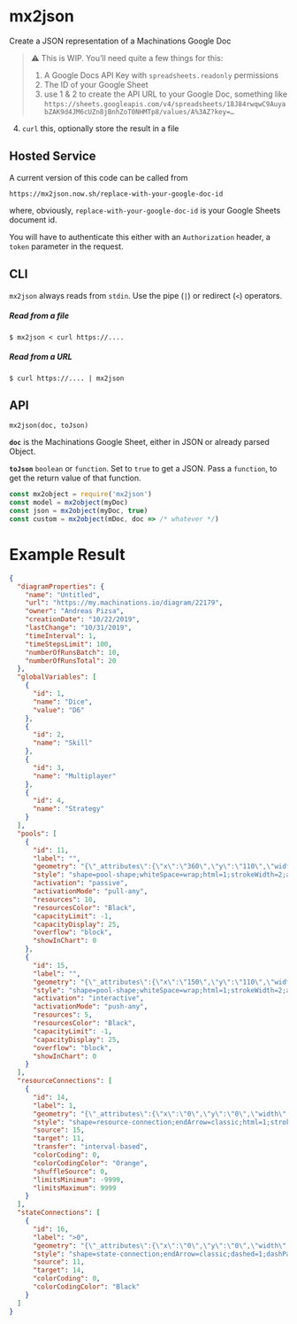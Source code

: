 # mx2json

Create a JSON representation of a Machinations Google Doc

> ⚠️ This is WIP. You’ll need quite a few things for this:
> 1. A Google Docs API Key with `spreadsheets.readonly` permissions
> 2. The ID of your Google Sheet
> 3. use 1 & 2 to create the API URL to your Google Doc, something like `https://sheets.googleapis.com/v4/spreadsheets/18J84rwqwC9AuyabZAK9d4JM6cUZn8jBnhZoT0NHMTp8/values/A%3AZ?key=…`
4. `curl` this, optionally store the result in a file

## Hosted Service

A current version of this code can be called from

`https://mx2json.now.sh/replace-with-your-google-doc-id`

where, obviously, `replace-with-your-google-doc-id` is your Google Sheets document id.

You will have to authenticate this either with an `Authorization` header, a `token` parameter in the request.

## CLI

`mx2json` always reads from `stdin`. Use the pipe (`|`) or redirect (`<`) operators.

##### Read from a file
`$ mx2json < curl https://....`<br/>

##### Read from a URL
`$ curl https://.... | mx2json`

## API

`mx2json(doc, toJson)`

**`doc`** is the Machinations Google Sheet, either in JSON or already parsed Object.

**`toJson`** `boolean` or `function`. Set to `true` to get a JSON. Pass a `function`, to get the return value of that function.

```js
const mx2object = require('mx2json')
const model = mx2object(myDoc)
const json = mx2object(myDoc, true)
const custom = mx2object(mDoc, doc => /* whatever */)
```

# Example Result

```json
{
  "diagramProperties": {
    "name": "Untitled",
    "url": "https://my.machinations.io/diagram/22179",
    "owner": "Andreas Pizsa",
    "creationDate": "10/22/2019",
    "lastChange": "10/31/2019",
    "timeInterval": 1,
    "timeStepsLimit": 100,
    "numberOfRunsBatch": 10,
    "numberOfRunsTotal": 20
  },
  "globalVariables": [
    {
      "id": 1,
      "name": "Dice",
      "value": "D6"
    },
    {
      "id": 2,
      "name": "Skill"
    },
    {
      "id": 3,
      "name": "Multiplayer"
    },
    {
      "id": 4,
      "name": "Strategy"
    }
  ],
  "pools": [
    {
      "id": 11,
      "label": "",
      "geometry": "{\"_attributes\":{\"x\":\"360\",\"y\":\"110\",\"width\":\"60\",\"height\":\"60\",\"TRANSLATE_CONTROL_POINTS\":\"1\",\"relative\":\"0\",\"as\":\"geometry\"},\"mxPoint\":{\"_attributes\":{\"x\":\"0\",\"y\":\"40\",\"as\":\"offset\"}}}",
      "style": "shape=pool-shape;whiteSpace=wrap;html=1;strokeWidth=2;aspect=fixed;resizable=0;fontSize=16;fontColor=#000000;strokeColor=#000000;",
      "activation": "passive",
      "activationMode": "pull-any",
      "resources": 10,
      "resourcesColor": "Black",
      "capacityLimit": -1,
      "capacityDisplay": 25,
      "overflow": "block",
      "showInChart": 0
    },
    {
      "id": 15,
      "label": "",
      "geometry": "{\"_attributes\":{\"x\":\"150\",\"y\":\"110\",\"width\":\"60\",\"height\":\"60\",\"TRANSLATE_CONTROL_POINTS\":\"1\",\"relative\":\"0\",\"as\":\"geometry\"},\"mxPoint\":{\"_attributes\":{\"x\":\"0\",\"y\":\"40\",\"as\":\"offset\"}}}",
      "style": "shape=pool-shape;whiteSpace=wrap;html=1;strokeWidth=2;aspect=fixed;resizable=0;fontSize=16;fontColor=#000000;strokeColor=#000000;",
      "activation": "interactive",
      "activationMode": "push-any",
      "resources": 5,
      "resourcesColor": "Black",
      "capacityLimit": -1,
      "capacityDisplay": 25,
      "overflow": "block",
      "showInChart": 0
    }
  ],
  "resourceConnections": [
    {
      "id": 14,
      "label": 1,
      "geometry": "{\"_attributes\":{\"x\":\"0\",\"y\":\"0\",\"width\":\"60\",\"height\":\"60\",\"relative\":\"1\",\"TRANSLATE_CONTROL_POINTS\":\"1\",\"as\":\"geometry\"},\"mxPoint\":[{\"_attributes\":{\"x\":\"240\",\"y\":\"148.33333333333337\",\"as\":\"sourcePoint\"}},{\"_attributes\":{\"x\":\"324.8528137423857\",\"y\":\"150\",\"as\":\"targetPoint\"}},{\"_attributes\":{\"x\":\"20\",\"y\":\"10\",\"as\":\"offset\"}}]}",
      "style": "shape=resource-connection;endArrow=classic;html=1;strokeWidth=2;fontSize=16;fontColor=#000000;strokeColor=#000000;",
      "source": 15,
      "target": 11,
      "transfer": "interval-based",
      "colorCoding": 0,
      "colorCodingColor": "Orange",
      "shuffleSource": 0,
      "limitsMinimum": -9999,
      "limitsMaximum": 9999
    }
  ],
  "stateConnections": [
    {
      "id": 16,
      "label": ">0",
      "geometry": "{\"_attributes\":{\"x\":\"0\",\"y\":\"0\",\"width\":\"60\",\"height\":\"60\",\"relative\":\"1\",\"TRANSLATE_CONTROL_POINTS\":\"1\",\"as\":\"geometry\"},\"mxPoint\":[{\"_attributes\":{\"x\":\"420\",\"y\":\"200\",\"as\":\"sourcePoint\"}},{\"_attributes\":{\"x\":\"504.8528137423857\",\"y\":\"140\",\"as\":\"targetPoint\"}},{\"_attributes\":{\"x\":\"20\",\"y\":\"10\",\"as\":\"offset\"}}],\"Array\":{\"_attributes\":{\"as\":\"points\"},\"mxPoint\":{\"_attributes\":{\"x\":\"350\",\"y\":\"290\"}}}}",
      "style": "shape=state-connection;endArrow=classic;dashed=1;dashPattern=4 3;html=1;strokeWidth=2;fontSize=16;fontColor=#000000;strokeColor=#000000;",
      "source": 11,
      "target": 14,
      "colorCoding": 0,
      "colorCodingColor": "Black"
    }
  ]
}
```
